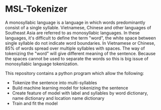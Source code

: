 MSL-Tokenizer
========

A monosyllabic language is a language in which words predominantly consist of a single syllable. Vietnamese, Chinese and other languages of Southeast Asia are referred to as monosyllabic languages. 
In these languages, it's difficult to define the term "word", the white space between single syllable do not indicate word boundaries. In Vietnamese or Chinese, 85% of words spread over multiple syllables with spaces. The way of tokenizing the "word" will give different meaning of the sentence.
Because the spaces cannot be used to separate the words so this is big issue of monosyllabic language tokenization.

This repository contains a python program which allow the following:
- Tokenize the sentence into multi-syllables
- Build machine learning model for tokenizing the sentence
- Create feature of model with label and syllables by word dictionary, name dictionary and location name dictionary
- Train and fit the model
